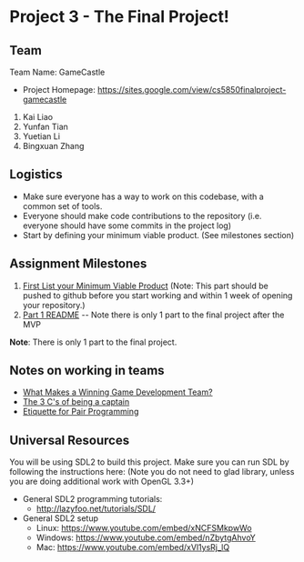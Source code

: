 # Project 3 - The Final Project!

## Team

Team Name: GameCastle

- Project Homepage: https://sites.google.com/view/cs5850finalproject-gamecastle

1. Kai Liao
2. Yunfan Tian
3. Yuetian Li
4. Bingxuan Zhang

## Logistics

- Make sure everyone has a way to work on this codebase, with a common set of tools.
- Everyone should make code contributions to the repository (i.e. everyone should have some commits in the project log)
- Start by defining your minimum viable product. (See milestones section)

## Assignment Milestones

1. [First List your Minimum Viable Product](./mvp.md) (Note: This part should be pushed to github before you start working and within 1 week of opening your repository.)
2. [Part 1 README](./part1_README.md) -- Note there is only 1 part to the final project after the MVP

**Note**: There is only 1 part to the final project.

## Notes on working in teams

* [What Makes a Winning Game Development Team?](http://www.bitmascot.com/what-makes-a-successful-game-team/)
* [The 3 C's of being a captain](https://appliedsportpsych.org/resources/resources-for-athletes/the-3-c-s-of-being-a-captain/)
* [Etiquette for Pair Programming](https://dzone.com/articles/etiquette-for-pair-programming)

## Universal Resources

You will be using SDL2 to build this project. Make sure you can run SDL by following the instructions here: 
(Note you do not need to glad library, unless you are doing additional work with OpenGL 3.3+)

* General SDL2 programming tutorials: 
  * http://lazyfoo.net/tutorials/SDL/
* General SDL2 setup
  * Linux: https://www.youtube.com/embed/xNCFSMkpwWo
  * Windows: https://www.youtube.com/embed/nZbytgAhvoY
  * Mac: https://www.youtube.com/embed/xVl1ysRj_lQ
